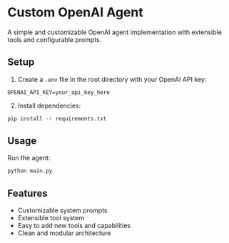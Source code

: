 # Custom OpenAI Agent

A simple and customizable OpenAI agent implementation with extensible tools and configurable prompts.

## Setup

1. Create a `.env` file in the root directory with your OpenAI API key:
```
OPENAI_API_KEY=your_api_key_here
```

2. Install dependencies:
```bash
pip install -r requirements.txt
```

## Usage

Run the agent:
```bash
python main.py
```

## Features

- Customizable system prompts
- Extensible tool system
- Easy to add new tools and capabilities
- Clean and modular architecture
